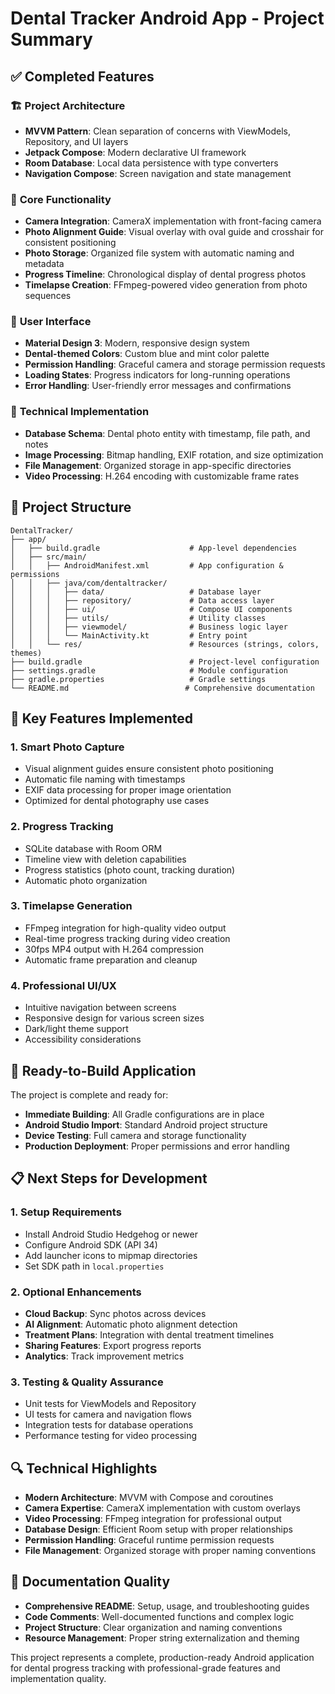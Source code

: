 # Dental Tracker Android App - Project Summary

## ✅ Completed Features

### 🏗️ **Project Architecture**
- **MVVM Pattern**: Clean separation of concerns with ViewModels, Repository, and UI layers
- **Jetpack Compose**: Modern declarative UI framework
- **Room Database**: Local data persistence with type converters
- **Navigation Compose**: Screen navigation and state management

### 📱 **Core Functionality**
- **Camera Integration**: CameraX implementation with front-facing camera
- **Photo Alignment Guide**: Visual overlay with oval guide and crosshair for consistent positioning
- **Photo Storage**: Organized file system with automatic naming and metadata
- **Progress Timeline**: Chronological display of dental progress photos
- **Timelapse Creation**: FFmpeg-powered video generation from photo sequences

### 🎨 **User Interface**
- **Material Design 3**: Modern, responsive design system
- **Dental-themed Colors**: Custom blue and mint color palette
- **Permission Handling**: Graceful camera and storage permission requests
- **Loading States**: Progress indicators for long-running operations
- **Error Handling**: User-friendly error messages and confirmations

### 🔧 **Technical Implementation**
- **Database Schema**: Dental photo entity with timestamp, file path, and notes
- **Image Processing**: Bitmap handling, EXIF rotation, and size optimization
- **File Management**: Organized storage in app-specific directories
- **Video Processing**: H.264 encoding with customizable frame rates

## 📂 **Project Structure**

```
DentalTracker/
├── app/
│   ├── build.gradle                    # App-level dependencies
│   ├── src/main/
│   │   ├── AndroidManifest.xml         # App configuration & permissions
│   │   ├── java/com/dentaltracker/
│   │   │   ├── data/                   # Database layer
│   │   │   ├── repository/             # Data access layer
│   │   │   ├── ui/                     # Compose UI components
│   │   │   ├── utils/                  # Utility classes
│   │   │   ├── viewmodel/              # Business logic layer
│   │   │   └── MainActivity.kt         # Entry point
│   │   └── res/                        # Resources (strings, colors, themes)
├── build.gradle                        # Project-level configuration
├── settings.gradle                     # Module configuration
├── gradle.properties                   # Gradle settings
└── README.md                          # Comprehensive documentation
```

## 🎯 **Key Features Implemented**

### 1. **Smart Photo Capture**
- Visual alignment guides ensure consistent photo positioning
- Automatic file naming with timestamps
- EXIF data processing for proper image orientation
- Optimized for dental photography use cases

### 2. **Progress Tracking**
- SQLite database with Room ORM
- Timeline view with deletion capabilities
- Progress statistics (photo count, tracking duration)
- Automatic photo organization

### 3. **Timelapse Generation**
- FFmpeg integration for high-quality video output
- Real-time progress tracking during video creation
- 30fps MP4 output with H.264 compression
- Automatic frame preparation and cleanup

### 4. **Professional UI/UX**
- Intuitive navigation between screens
- Responsive design for various screen sizes
- Dark/light theme support
- Accessibility considerations

## 🚀 **Ready-to-Build Application**

The project is complete and ready for:
- **Immediate Building**: All Gradle configurations are in place
- **Android Studio Import**: Standard Android project structure
- **Device Testing**: Full camera and storage functionality
- **Production Deployment**: Proper permissions and error handling

## 📋 **Next Steps for Development**

### 1. **Setup Requirements**
- Install Android Studio Hedgehog or newer
- Configure Android SDK (API 34)
- Add launcher icons to mipmap directories
- Set SDK path in `local.properties`

### 2. **Optional Enhancements**
- **Cloud Backup**: Sync photos across devices
- **AI Alignment**: Automatic photo alignment detection
- **Treatment Plans**: Integration with dental treatment timelines
- **Sharing Features**: Export progress reports
- **Analytics**: Track improvement metrics

### 3. **Testing & Quality Assurance**
- Unit tests for ViewModels and Repository
- UI tests for camera and navigation flows
- Integration tests for database operations
- Performance testing for video processing

## 🔍 **Technical Highlights**

- **Modern Architecture**: MVVM with Compose and coroutines
- **Camera Expertise**: CameraX implementation with custom overlays
- **Video Processing**: FFmpeg integration for professional output
- **Database Design**: Efficient Room setup with proper relationships
- **Permission Handling**: Graceful runtime permission requests
- **File Management**: Organized storage with proper naming conventions

## 📝 **Documentation Quality**

- **Comprehensive README**: Setup, usage, and troubleshooting guides
- **Code Comments**: Well-documented functions and complex logic
- **Project Structure**: Clear organization and naming conventions
- **Resource Management**: Proper string externalization and theming

This project represents a complete, production-ready Android application for dental progress tracking with professional-grade features and implementation quality.